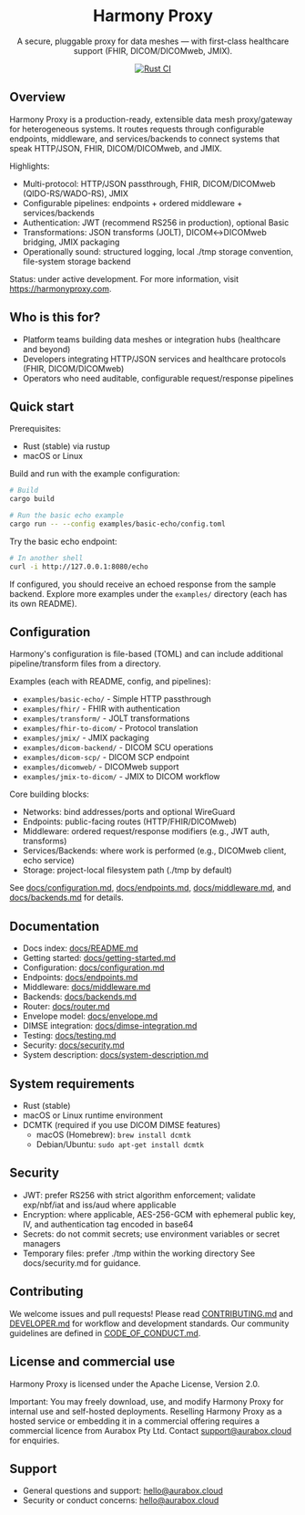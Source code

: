 <div align="center">
  <h1>Harmony Proxy</h1>
  <p>
    A secure, pluggable proxy for data meshes — with first-class healthcare support (FHIR, DICOM/DICOMweb, JMIX).
  </p>
  <p>
    <a href="https://github.com/aurabx/harmony/actions/workflows/rust.yml">
      <img alt="Rust CI" src="https://github.com/aurabx/harmony/actions/workflows/rust.yml/badge.svg" />
    </a>
  </p>
</div>

## Overview

Harmony Proxy is a production-ready, extensible data mesh proxy/gateway for heterogeneous systems. It routes requests through configurable endpoints, middleware, and services/backends to connect systems that speak HTTP/JSON, FHIR, DICOM/DICOMweb, and JMIX.

Highlights:
- Multi-protocol: HTTP/JSON passthrough, FHIR, DICOM/DICOMweb (QIDO-RS/WADO-RS), JMIX
- Configurable pipelines: endpoints + ordered middleware + services/backends
- Authentication: JWT (recommend RS256 in production), optional Basic
- Transformations: JSON transforms (JOLT), DICOM↔DICOMweb bridging, JMIX packaging
- Operationally sound: structured logging, local ./tmp storage convention, file-system storage backend

Status: under active development. For more information, visit https://harmonyproxy.com.

## Who is this for?
- Platform teams building data meshes or integration hubs (healthcare and beyond)
- Developers integrating HTTP/JSON services and healthcare protocols (FHIR, DICOM/DICOMweb)
- Operators who need auditable, configurable request/response pipelines

## Quick start

Prerequisites:
- Rust (stable) via rustup
- macOS or Linux

Build and run with the example configuration:

```bash
# Build
cargo build

# Run the basic echo example
cargo run -- --config examples/basic-echo/config.toml
```

Try the basic echo endpoint:

```bash
# In another shell
curl -i http://127.0.0.1:8080/echo
```

If configured, you should receive an echoed response from the sample backend. Explore more examples under the `examples/` directory (each has its own README).

## Configuration
Harmony's configuration is file-based (TOML) and can include additional pipeline/transform files from a directory.

Examples (each with README, config, and pipelines):
- `examples/basic-echo/` - Simple HTTP passthrough
- `examples/fhir/` - FHIR with authentication
- `examples/transform/` - JOLT transformations
- `examples/fhir-to-dicom/` - Protocol translation
- `examples/jmix/` - JMIX packaging
- `examples/dicom-backend/` - DICOM SCU operations
- `examples/dicom-scp/` - DICOM SCP endpoint
- `examples/dicomweb/` - DICOMweb support
- `examples/jmix-to-dicom/` - JMIX to DICOM workflow

Core building blocks:
- Networks: bind addresses/ports and optional WireGuard
- Endpoints: public-facing routes (HTTP/FHIR/DICOMweb)
- Middleware: ordered request/response modifiers (e.g., JWT auth, transforms)
- Services/Backends: where work is performed (e.g., DICOMweb client, echo service)
- Storage: project-local filesystem path (./tmp by default)

See [docs/configuration.md](docs/configuration.md), [docs/endpoints.md](docs/endpoints.md), [docs/middleware.md](docs/middleware.md), and [docs/backends.md](docs/backends.md) for details.

## Documentation
- Docs index: [docs/README.md](docs/README.md)
- Getting started: [docs/getting-started.md](docs/getting-started.md)
- Configuration: [docs/configuration.md](docs/configuration.md)
- Endpoints: [docs/endpoints.md](docs/endpoints.md)
- Middleware: [docs/middleware.md](docs/middleware.md)
- Backends: [docs/backends.md](docs/backends.md)
- Router: [docs/router.md](docs/router.md)
- Envelope model: [docs/envelope.md](docs/envelope.md)
- DIMSE integration: [docs/dimse-integration.md](docs/dimse-integration.md)
- Testing: [docs/testing.md](docs/testing.md)
- Security: [docs/security.md](docs/security.md)
- System description: [docs/system-description.md](docs/system-description.md)

## System requirements
- Rust (stable)
- macOS or Linux runtime environment
- DCMTK (required if you use DICOM DIMSE features)
  - macOS (Homebrew): `brew install dcmtk`
  - Debian/Ubuntu: `sudo apt-get install dcmtk`

## Security
- JWT: prefer RS256 with strict algorithm enforcement; validate exp/nbf/iat and iss/aud where applicable
- Encryption: where applicable, AES-256-GCM with ephemeral public key, IV, and authentication tag encoded in base64
- Secrets: do not commit secrets; use environment variables or secret managers
- Temporary files: prefer ./tmp within the working directory
See docs/security.md for guidance.

## Contributing
We welcome issues and pull requests! Please read [CONTRIBUTING.md](CONTRIBUTING.md) and [DEVELOPER.md](DEVELOPER.md) for workflow and development standards. Our community guidelines are defined in [CODE_OF_CONDUCT.md](CODE_OF_CONDUCT.md).

## License and commercial use
Harmony Proxy is licensed under the Apache License, Version 2.0.

Important: You may freely download, use, and modify Harmony Proxy for internal use and self-hosted deployments. Reselling Harmony Proxy as a hosted service or embedding it in a commercial offering requires a commercial licence from Aurabox Pty Ltd. Contact support@aurabox.cloud for enquiries.

## Support
- General questions and support: hello@aurabox.cloud
- Security or conduct concerns: hello@aurabox.cloud

